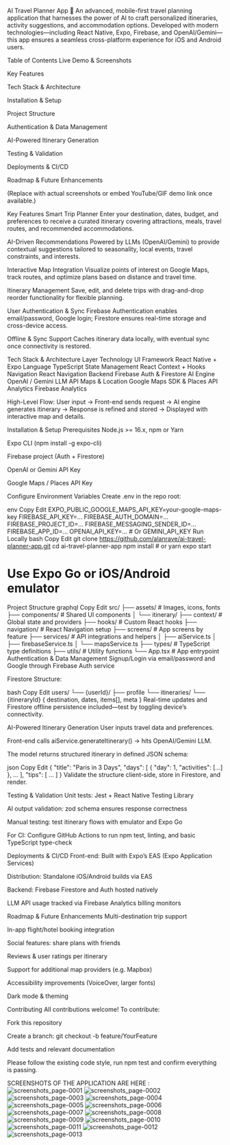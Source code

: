 AI Travel Planner App 🧳
An advanced, mobile-first travel planning application that harnesses the power of AI to craft personalized itineraries, activity suggestions, and accommodation options. Developed with modern technologies—including React Native, Expo, Firebase, and OpenAI/Gemini—this app ensures a seamless cross-platform experience for iOS and Android users.

Table of Contents
Live Demo & Screenshots

Key Features

Tech Stack & Architecture

Installation & Setup

Project Structure

Authentication & Data Management

AI-Powered Itinerary Generation

Testing & Validation

Deployments & CI/CD

Roadmap & Future Enhancements

(Replace with actual screenshots or embed YouTube/GIF demo link once available.)

Key Features
Smart Trip Planner
Enter your destination, dates, budget, and preferences to receive a curated itinerary covering attractions, meals, travel routes, and recommended accommodations.

AI-Driven Recommendations
Powered by LLMs (OpenAI/Gemini) to provide contextual suggestions tailored to seasonality, local events, travel constraints, and interests.

Interactive Map Integration
Visualize points of interest on Google Maps, track routes, and optimize plans based on distance and travel time.

Itinerary Management
Save, edit, and delete trips with drag-and-drop reorder functionality for flexible planning.

User Authentication & Sync
Firebase Authentication enables email/password, Google login; Firestore ensures real-time storage and cross-device access.

Offline & Sync Support
Caches itinerary data locally, with eventual sync once connectivity is restored.

Tech Stack & Architecture
Layer	Technology
UI Framework	React Native + Expo
Language	TypeScript
State Management	React Context + Hooks
Navigation	React Navigation
Backend	Firebase Auth & Firestore
AI Engine	OpenAI / Gemini LLM API
Maps & Location	Google Maps SDK & Places API
Analytics	Firebase Analytics

High-Level Flow:
User input → Front-end sends request → AI engine generates itinerary → Response is refined and stored → Displayed with interactive map and details.

Installation & Setup
Prerequisites
Node.js >= 16.x, npm or Yarn

Expo CLI (npm install -g expo-cli)

Firebase project (Auth + Firestore)

OpenAI or Gemini API Key

Google Maps / Places API Key

Configure Environment Variables
Create .env in the repo root:

env
Copy
Edit
EXPO_PUBLIC_GOOGLE_MAPS_API_KEY=your-google-maps-key
FIREBASE_API_KEY=...
FIREBASE_AUTH_DOMAIN=...
FIREBASE_PROJECT_ID=...
FIREBASE_MESSAGING_SENDER_ID=...
FIREBASE_APP_ID=...
OPENAI_API_KEY=... # Or GEMINI_API_KEY
Run Locally
bash
Copy
Edit
git clone https://github.com/alanrave/ai-travel-planner-app.git
cd ai-travel-planner-app
npm install    # or yarn
expo start
# Use Expo Go or iOS/Android emulator
Project Structure
graphql
Copy
Edit
src/
├── assets/                # Images, icons, fonts
├── components/            # Shared UI components
│   └── itinerary/
├── context/               # Global state and providers
├── hooks/                 # Custom React hooks
├── navigation/            # React Navigation setup
├── screens/               # App screens by feature
├── services/              # API integrations and helpers
│   ├── aiService.ts
│   ├── firebaseService.ts
│   └── mapsService.ts
├── types/                 # TypeScript type definitions
├── utils/                 # Utility functions
└── App.tsx                # App entrypoint
Authentication & Data Management
Signup/Login via email/password and Google through Firebase Auth service

Firestore Structure:

bash
Copy
Edit
users/
└── {userId}/
    ├── profile
    └── itineraries/
         └── {itineraryId} { destination, dates, items[], meta }
Real-time updates and Firestore offline persistence included—test by toggling device’s connectivity.

AI-Powered Itinerary Generation
User inputs travel data and preferences.

Front-end calls aiService.generateItinerary() → hits OpenAI/Gemini LLM.

The model returns structured itinerary in defined JSON schema:

json
Copy
Edit
{
  "title": "Paris in 3 Days",
  "days": [ { "day": 1, "activities": [...] }, ... ],
  "tips": [ ... ]
}
Validate the structure client-side, store in Firestore, and render.

Testing & Validation
Unit tests: Jest + React Native Testing Library

AI output validation: zod schema ensures response correctness

Manual testing: test itinerary flows with emulator and Expo Go

For CI: Configure GitHub Actions to run npm test, linting, and basic TypeScript type-check

Deployments & CI/CD
Front-end: Built with Expo’s EAS (Expo Application Services)

Distribution: Standalone iOS/Android builds via EAS

Backend: Firebase Firestore and Auth hosted natively

LLM API usage tracked via Firebase Analytics billing monitors

Roadmap & Future Enhancements
 Multi-destination trip support

 In-app flight/hotel booking integration

 Social features: share plans with friends

 Reviews & user ratings per itinerary

 Support for additional map providers (e.g. Mapbox)

 Accessibility improvements (VoiceOver, larger fonts)

 Dark mode & theming

Contributing
All contributions welcome! To contribute:

Fork this repository

Create a branch: git checkout -b feature/YourFeature

Add tests and relevant documentation

Please follow the existing code style, run npm test and confirm everything is passing.

SCREENSHOTS OF THE APPLICATION ARE HERE :
![screenshots_page-0001](https://github.com/user-attachments/assets/20954cd8-d90a-4e8e-b329-3e083a732a3b)
![screenshots_page-0002](https://github.com/user-attachments/assets/77eddbf5-3aac-4d65-a504-af29bf2dc1a3)
![screenshots_page-0003](https://github.com/user-attachments/assets/9f357fc5-a9c0-41fa-bf9d-2be4431deab4)
![screenshots_page-0004](https://github.com/user-attachments/assets/cda5f2df-fb9e-4335-9cdd-9ef7d6336e73)
![screenshots_page-0005](https://github.com/user-attachments/assets/c4f76dd5-9925-46af-9456-4b0a39744fb1)
![screenshots_page-0006](https://github.com/user-attachments/assets/5c7f50bd-e4ee-485d-9e15-1f0fbeeb2246)
![screenshots_page-0007](https://github.com/user-attachments/assets/b6b94b3a-095c-4aa0-bdab-1b62b6fc47aa)
![screenshots_page-0008](https://github.com/user-attachments/assets/5caa583b-312f-4f59-837d-3b24490457f7)
![screenshots_page-0009](https://github.com/user-attachments/assets/0321edc1-d7da-4d06-96db-bbb638678135)
![screenshots_page-0010](https://github.com/user-attachments/assets/3c321195-8892-4944-996f-f770907aa400)
![screenshots_page-0011](https://github.com/user-attachments/assets/e48e30cd-83c7-413c-b177-5272906c502b)
![screenshots_page-0012](https://github.com/user-attachments/assets/f41b77c8-5525-4f5d-b448-e50f31fc2b2f)
![screenshots_page-0013](https://github.com/user-attachments/assets/4dab1e8b-7c98-4f27-9447-9c83244e6e45)
